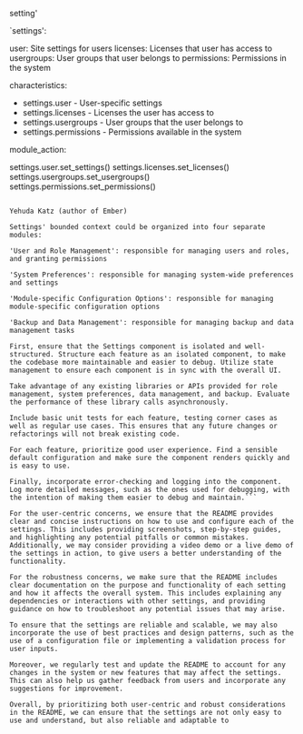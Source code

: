 setting'

`settings':

user: Site settings for users
licenses: Licenses that user has access to
usergroups: User groups that user belongs to
 permissions: Permissions in the system

characteristics:

- settings.user - User-specific settings
- settings.licenses - Licenses the user has access to
- settings.usergroups - User groups that the user belongs to
- settings.permissions - Permissions available in the system

module_action:

settings.user.set_settings()
settings.licenses.set_licenses()
settings.usergroups.set_usergroups()
settings.permissions.set_permissions()

```

Yehuda Katz (author of Ember)

Settings' bounded context could be organized into four separate modules:

'User and Role Management': responsible for managing users and roles, and granting permissions

'System Preferences': responsible for managing system-wide preferences and settings

'Module-specific Configuration Options': responsible for managing module-specific configuration options

'Backup and Data Management': responsible for managing backup and data management tasks

First, ensure that the Settings component is isolated and well-structured. Structure each feature as an isolated component, to make the codebase more maintainable and easier to debug. Utilize state management to ensure each component is in sync with the overall UI.

Take advantage of any existing libraries or APIs provided for role management, system preferences, data management, and backup. Evaluate the performance of these library calls asynchronously.

Include basic unit tests for each feature, testing corner cases as well as regular use cases. This ensures that any future changes or refactorings will not break existing code.

For each feature, prioritize good user experience. Find a sensible default configuration and make sure the component renders quickly and is easy to use.

Finally, incorporate error-checking and logging into the component. Log more detailed messages, such as the ones used for debugging, with the intention of making them easier to debug and maintain.```

For the user-centric concerns, we ensure that the README provides clear and concise instructions on how to use and configure each of the settings. This includes providing screenshots, step-by-step guides, and highlighting any potential pitfalls or common mistakes. Additionally, we may consider providing a video demo or a live demo of the settings in action, to give users a better understanding of the functionality.

For the robustness concerns, we make sure that the README includes clear documentation on the purpose and functionality of each setting and how it affects the overall system. This includes explaining any dependencies or interactions with other settings, and providing guidance on how to troubleshoot any potential issues that may arise.

To ensure that the settings are reliable and scalable, we may also incorporate the use of best practices and design patterns, such as the use of a configuration file or implementing a validation process for user inputs.

Moreover, we regularly test and update the README to account for any changes in the system or new features that may affect the settings. This can also help us gather feedback from users and incorporate any suggestions for improvement.

Overall, by prioritizing both user-centric and robust considerations in the README, we can ensure that the settings are not only easy to use and understand, but also reliable and adaptable to